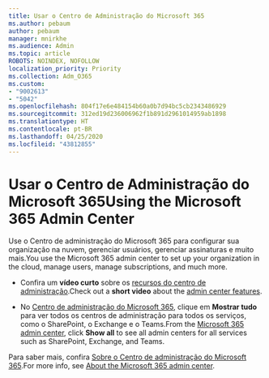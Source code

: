 ```yaml
---
title: Usar o Centro de Administração do Microsoft 365
ms.author: pebaum
author: pebaum
manager: mnirkhe
ms.audience: Admin
ms.topic: article
ROBOTS: NOINDEX, NOFOLLOW
localization_priority: Priority
ms.collection: Adm_O365
ms.custom:
- "9002613"
- "5042"
ms.openlocfilehash: 804f17e6e484154b60a0b7d94bc5cb2343486929
ms.sourcegitcommit: 312ed19d236006962f1b891d2961014959ab1898
ms.translationtype: HT
ms.contentlocale: pt-BR
ms.lasthandoff: 04/25/2020
ms.locfileid: "43812855"
---
```

# <a name="using-the-microsoft-365-admin-center"></a><span data-ttu-id="fe091-102">Usar o Centro de Administração do Microsoft 365</span><span class="sxs-lookup"><span data-stu-id="fe091-102">Using the Microsoft 365 Admin Center</span></span>

<span data-ttu-id="fe091-103">Use o Centro de administração do Microsoft 365 para configurar sua organização na nuvem, gerenciar usuários, gerenciar assinaturas e muito mais.</span><span class="sxs-lookup"><span data-stu-id="fe091-103">You use the Microsoft 365 admin center to set up your organization in the cloud, manage users, manage subscriptions, and much more.</span></span>

- <span data-ttu-id="fe091-104">Confira um **vídeo curto** sobre os [recursos do centro de administração](https://www.microsoft.com/videoplayer/embed/RWfvDL).</span><span class="sxs-lookup"><span data-stu-id="fe091-104">Check out a **short video** about the [admin center features](https://www.microsoft.com/videoplayer/embed/RWfvDL).</span></span>

- <span data-ttu-id="fe091-105">No [Centro de administração do Microsoft 365](https://admin.microsoft.com/AdminPortal/Home#/homepage), clique em **Mostrar tudo** para ver todos os centros de administração para todos os serviços, como o SharePoint, o Exchange e o Teams.</span><span class="sxs-lookup"><span data-stu-id="fe091-105">From the [Microsoft 365 admin center](https://admin.microsoft.com/AdminPortal/Home#/homepage), click **Show all** to see all admin centers for all services such as SharePoint, Exchange, and Teams.</span></span>

<span data-ttu-id="fe091-106">Para saber mais, confira [Sobre o Centro de administração do Microsoft 365](https://docs.microsoft.com/microsoft-365/admin/admin-overview/about-the-admin-center).</span><span class="sxs-lookup"><span data-stu-id="fe091-106">For more info, see [About the Microsoft 365 admin center](https://docs.microsoft.com/microsoft-365/admin/admin-overview/about-the-admin-center).</span></span>
